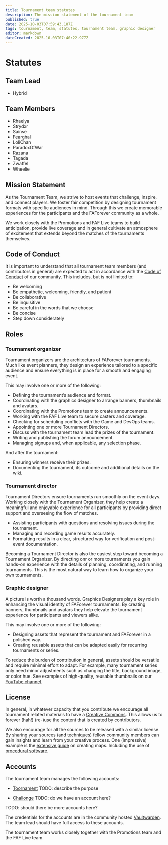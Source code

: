 ```yaml
---
title: Tournament team statutes
description: The mission statement of the tournament team
published: true
date: 2025-10-03T07:59:43.187Z
tags: tournament, team, statutes, tournament team, graphic designer
editor: markdown
dateCreated: 2025-10-03T07:40:22.977Z
---
```


# Statutes

## Team Lead

- Hybrid

## Team Members

- Rhaelya
- Strydxr
- Sainse
- Fearghal
- LoliChan
- ParadoxOfWar
- Razana
- Tagada
- Zwaffel
- Wheelie

## Mission Statement

As the Tournament Team, we strive to host events that challenge, inspire, and connect players. We foster fair competition by designing tournament formats with specific audiences in mind. Through this we create memorable experiences for the participants and the FAForever community as a whole.

We work closely with the Promotions and FAF Live teams to build anticipation, provide live coverage and in general cultivate an atmosphere of excitement that extends beyond the matches of the tournaments themselves.

## Code of Conduct

It is important to understand that all tournament team members (and contributors in general) are expected to act in accordance with the [Code of Conduct](https://forum.faforever.com/topic/2051/faf-code-of-conduct/1) of our community. This includes, but is not limited to:

 - Be welcoming
 - Be empathetic, welcoming, friendly, and patient
 - Be collaborative
 - Be inquisitive
 - Be careful in the words that we choose
 - Be concise
 - Step down considerately


## Roles

### Tournament organizer

Tournament organizers are the architecturs of FAForever tournaments. Much like event planners, they design an experience tailored to a specific audience and ensure everything is in place for a smooth and engaging event.

This may involve one or more of the following:

- Defining the tournament’s audience and format.
- Coordinating with the graphics designer to arrange banners, thumbnails and avatars.
- Coordinating with the Promotions team to create announcements.
- Working with the FAF Live team to secure casters and coverage.
- Checking for scheduling conflicts with the Game and DevOps teams.
- Appointing one or more Tournament Directors.
- Discuss with the tournament team lead the prizes of the tournament.
- Writing and publishing the forum announcement.
- Managing signups and, when applicable, any selection phase.

And after the tournament:

- Ensuring winners receive their prizes.
- Documenting the tournament, its outcome and additional details on the wiki.

### Tournament director

Tournament Directors ensure tournaments run smoothly on the event days. Working closely with the Tournament Organizer, they help create a meaningful and enjoyable experience for all participants by providing direct support and overseeing the flow of matches.

- Assisting participants with questions and resolving issues during the tournament.
- Managing and recording game results accurately.
- Formatting results in a clear, structured way for verification and post-event documentation.

Becoming a Tournament Director is also the easiest step toward becoming a Tournament Organizer. By directing onr or more tournaments you gain hands-on experience with the details of planning, coordinating, and running tournaments. This is the most natural way to learn how to organize your own tournaments.

### Graphic designer

A picture is worth a thousand words. Graphics Designers play a key role in enhancing the visual identity of FAForever tournaments. By creating banners, thumbnails and avatars they help elevate the tournament experience for participants and viewers alike.

This may involve one or more of the following:

- Designing assets that represent the tournament and FAForever in a polished way.
- Creating reusable assets that can be adapted easily for recurring tournaments or series.

To reduce the burden of contribution in general, assets should be versatile and require minimal effort to adapt. For example, many tournament series only need minor adjustments such as changing the title, background image, or color hue. See examples of high-quality, reusable thumbnails on our [YouTube channel](https://www.youtube.com/@ForgedAllianceForever/playlists).

## License
 
In general, in whatever capacity that you contribute we encourage all tournament related materials to have a [Creative Commons](https://creativecommons.org/licenses/). This allows us to forever (hah!) (re-)use the content that is created by contributors. 

We also encourage for all the sources to be released with a similar license. By sharing your sources (and techniques) fellow community members can gain insights and learn from your creative process. One (impressive) example is the [extensive guide](https://wiki.faforever.com/en/Development/Mapping) on creating maps. Including the use of [procedural software](https://wiki.faforever.com/en/Development/Mapping/Gaea).

## Accounts

The tournament team manages the following accounts:

- [Toornament](https://organizer.toornament.com/) TODO: describe the purpose

- [Challonge](https://challonge.com/) TODO: do we have an account here?

TODO: should there be more accounts here?

The credentials for the accounts are in the community hosted [Vaultwarden](https://vaultwarden.faforever.com/). The team lead should have full access to these accounts.

The tournament team works closely together with the Promotions team and the FAF Live team. 
